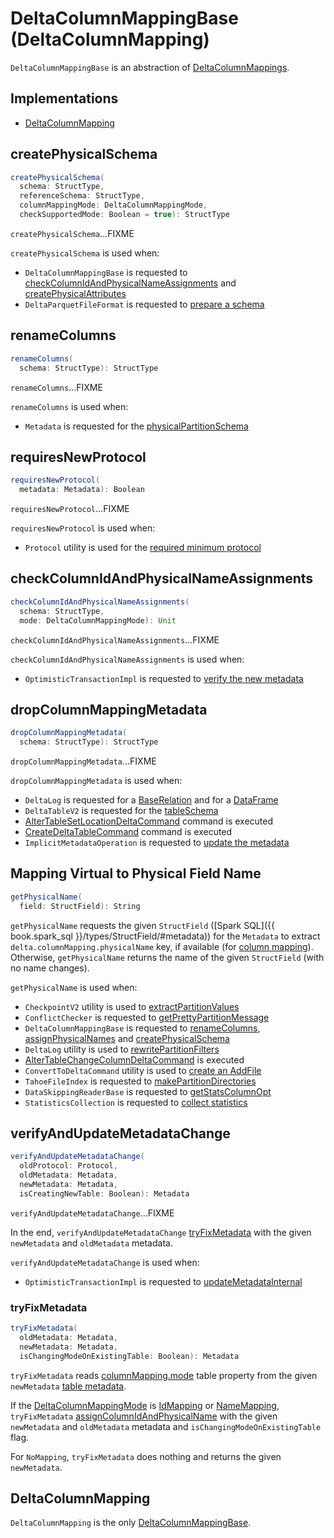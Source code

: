 # DeltaColumnMappingBase (DeltaColumnMapping)

`DeltaColumnMappingBase` is an abstraction of [DeltaColumnMappings](#implementations).

## Implementations

* [DeltaColumnMapping](#DeltaColumnMapping)

## <span id="createPhysicalSchema"> createPhysicalSchema

```scala
createPhysicalSchema(
  schema: StructType,
  referenceSchema: StructType,
  columnMappingMode: DeltaColumnMappingMode,
  checkSupportedMode: Boolean = true): StructType
```

`createPhysicalSchema`...FIXME

`createPhysicalSchema` is used when:

* `DeltaColumnMappingBase` is requested to [checkColumnIdAndPhysicalNameAssignments](#checkColumnIdAndPhysicalNameAssignments) and [createPhysicalAttributes](#createPhysicalAttributes)
* `DeltaParquetFileFormat` is requested to [prepare a schema](../DeltaParquetFileFormat.md#prepareSchema)

## <span id="renameColumns"> renameColumns

```scala
renameColumns(
  schema: StructType): StructType
```

`renameColumns`...FIXME

`renameColumns` is used when:

* `Metadata` is requested for the [physicalPartitionSchema](../Metadata.md#physicalPartitionSchema)

## <span id="requiresNewProtocol"> requiresNewProtocol

```scala
requiresNewProtocol(
  metadata: Metadata): Boolean
```

`requiresNewProtocol`...FIXME

`requiresNewProtocol` is used when:

* `Protocol` utility is used for the [required minimum protocol](../Protocol.md#requiredMinimumProtocol)

## <span id="checkColumnIdAndPhysicalNameAssignments"> checkColumnIdAndPhysicalNameAssignments

```scala
checkColumnIdAndPhysicalNameAssignments(
  schema: StructType,
  mode: DeltaColumnMappingMode): Unit
```

`checkColumnIdAndPhysicalNameAssignments`...FIXME

`checkColumnIdAndPhysicalNameAssignments` is used when:

* `OptimisticTransactionImpl` is requested to [verify the new metadata](../OptimisticTransactionImpl.md#verifyNewMetadata)

## <span id="dropColumnMappingMetadata"> dropColumnMappingMetadata

```scala
dropColumnMappingMetadata(
  schema: StructType): StructType
```

`dropColumnMappingMetadata`...FIXME

`dropColumnMappingMetadata` is used when:

* `DeltaLog` is requested for a [BaseRelation](../DeltaLog.md#createRelation) and for a [DataFrame](../DeltaLog.md#createDataFrame)
* `DeltaTableV2` is requested for the [tableSchema](../DeltaTableV2.md#tableSchema)
* [AlterTableSetLocationDeltaCommand](../commands/alter/AlterTableSetLocationDeltaCommand.md) command is executed
* [CreateDeltaTableCommand](../commands/CreateDeltaTableCommand.md) command is executed
* `ImplicitMetadataOperation` is requested to [update the metadata](../ImplicitMetadataOperation.md#updateMetadata)

## <span id="getPhysicalName"> Mapping Virtual to Physical Field Name

```scala
getPhysicalName(
  field: StructField): String
```

`getPhysicalName` requests the given `StructField` ([Spark SQL]({{ book.spark_sql }}/types/StructField/#metadata)) for the `Metadata` to extract `delta.columnMapping.physicalName` key, if available (for [column mapping](index.md)). Otherwise, `getPhysicalName` returns the name of the given `StructField` (with no name changes).

`getPhysicalName` is used when:

* `CheckpointV2` utility is used to [extractPartitionValues](../CheckpointV2.md#extractPartitionValues)
* `ConflictChecker` is requested to [getPrettyPartitionMessage](../ConflictChecker.md#getPrettyPartitionMessage)
* `DeltaColumnMappingBase` is requested to [renameColumns](#renameColumns), [assignPhysicalNames](#assignPhysicalNames) and [createPhysicalSchema](#createPhysicalSchema)
* `DeltaLog` utility is used to [rewritePartitionFilters](../DeltaLog.md#rewritePartitionFilters)
* [AlterTableChangeColumnDeltaCommand](../commands/alter/AlterTableChangeColumnDeltaCommand.md) is executed
* `ConvertToDeltaCommand` utility is used to [create an AddFile](../commands/convert/ConvertToDeltaCommand.md#createAddFile)
* `TahoeFileIndex` is requested to [makePartitionDirectories](../TahoeFileIndex.md#makePartitionDirectories)
* `DataSkippingReaderBase` is requested to [getStatsColumnOpt](../data-skipping/DataSkippingReaderBase.md#getStatsColumnOpt)
* `StatisticsCollection` is requested to [collect statistics](../StatisticsCollection.md#collectStats)

## <span id="verifyAndUpdateMetadataChange"> verifyAndUpdateMetadataChange

```scala
verifyAndUpdateMetadataChange(
  oldProtocol: Protocol,
  oldMetadata: Metadata,
  newMetadata: Metadata,
  isCreatingNewTable: Boolean): Metadata
```

`verifyAndUpdateMetadataChange`...FIXME

In the end, `verifyAndUpdateMetadataChange` [tryFixMetadata](#tryFixMetadata) with the given `newMetadata` and `oldMetadata` metadata.

`verifyAndUpdateMetadataChange` is used when:

* `OptimisticTransactionImpl` is requested to [updateMetadataInternal](../OptimisticTransactionImpl.md#updateMetadataInternal)

### <span id="tryFixMetadata"> tryFixMetadata

```scala
tryFixMetadata(
  oldMetadata: Metadata,
  newMetadata: Metadata,
  isChangingModeOnExistingTable: Boolean): Metadata
```

`tryFixMetadata` reads [columnMapping.mode](../DeltaConfigs.md#columnMapping.mode) table property from the given `newMetadata` [table metadata](../DeltaConfig.md#fromMetaData).

If the [DeltaColumnMappingMode](DeltaColumnMappingMode.md) is [IdMapping](DeltaColumnMappingMode.md#IdMapping) or [NameMapping](DeltaColumnMappingMode.md#NameMapping), `tryFixMetadata` [assignColumnIdAndPhysicalName](#assignColumnIdAndPhysicalName) with the given `newMetadata` and `oldMetadata` metadata and `isChangingModeOnExistingTable` flag.

For `NoMapping`, `tryFixMetadata` does nothing and returns the given `newMetadata`.

## <span id="DeltaColumnMapping"> DeltaColumnMapping

`DeltaColumnMapping` is the only [DeltaColumnMappingBase](#implementations).
